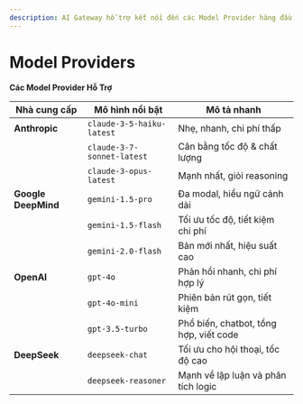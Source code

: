 ```yaml
---
description: AI Gateway hỗ trợ kết nối đến các Model Provider hàng đầu
---
```


# Model Providers

**Các Model Provider Hỗ Trợ**

| **Nhà cung cấp**    | **Mô hình nổi bật**        | **Mô tả nhanh**                        |
| ------------------- | -------------------------- | -------------------------------------- |
| **Anthropic**       | `claude-3-5-haiku-latest`  | Nhẹ, nhanh, chi phí thấp               |
|                     | `claude-3-7-sonnet-latest` | Cân bằng tốc độ & chất lượng           |
|                     | `claude-3-opus-latest`     | Mạnh nhất, giỏi reasoning              |
| **Google DeepMind** | `gemini-1.5-pro`           | Đa modal, hiểu ngữ cảnh dài            |
|                     | `gemini-1.5-flash`         | Tối ưu tốc độ, tiết kiệm chi phí       |
|                     | `gemini-2.0-flash`         | Bản mới nhất, hiệu suất cao            |
| **OpenAI**          | `gpt-4o`                   | Phản hồi nhanh, chi phí hợp lý         |
|                     | `gpt-4o-mini`              | Phiên bản rút gọn, tiết kiệm           |
|                     | `gpt-3.5-turbo`            | Phổ biến, chatbot, tổng hợp, viết code |
| **DeepSeek**        | `deepseek-chat`            | Tối ưu cho hội thoại, tốc độ cao       |
|                     | `deepseek-reasoner`        | Mạnh về lập luận và phân tích logic    |

